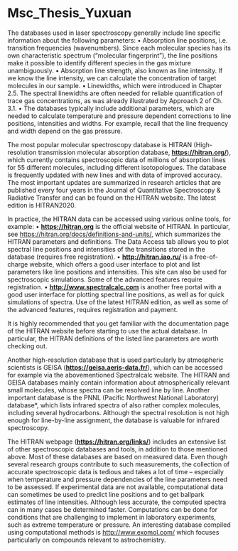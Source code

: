 # Msc_Thesis_Yuxuan

The databases used in laser spectroscopy generally include line specific information about the following parameters:
• Absorption line positions, i.e. transition frequencies (wavenumbers). Since each molecular species has its own characteristic spectrum (“molecular fingerprint”), the line positions make it possible to identify different species in the gas mixture unambiguously.
• Absorption line strength, also known as line intensity. If we know the line intensity, we can calculate the concentration of target molecules in our sample.
• Linewidths, which were introduced in Chapter 2.5. The spectral linewidths are often needed for reliable quantification of trace gas concentrations, as was already illustrated by Approach 2 of Ch. 3.1.
• The databases typically include additional parameters, which are needed to calculate temperature and pressure dependent corrections to line positions, intensities and widths. For example, recall that the line frequency and width depend on the gas pressure.

The most popular molecular spectroscopy database is HITRAN (High-resolution transmission molecular absorption database, **https://hitran.org/**), which currently contains spectroscopic data of millions of absorption lines for 55 different molecules, including different isotopologues. The database is frequently updated with new lines and with data of improved accuracy. The most important updates are summarized in research articles that are published every four years in the Journal of Quantitative Spectroscopy & Radiative Transfer and can be found on the HITRAN website. The latest edition is HITRAN2020.

In practice, the HITRAN data can be accessed using various online tools, for example:
• **https://hitran.org** is the official website of HITRAN. In particular, see https://hitran.org/docs/definitions-and-units/, which summarizes the HITRAN parameters and definitions. The Data Access tab allows you to plot spectral line positions and intensities of the transitions stored in the database (requires free registration).
• **http://hitran.iao.ru/** is a free-of-charge website, which offers a good user interface to plot and list parameters like line positions and intensities. This site can also be used for spectroscopic simulations. Some of the advanced features require registration.
• **http://www.spectralcalc.com** is another free portal with a good user interface for plotting spectral line positions, as well as for quick simulations of spectra. Use of the latest HITRAN edition, as well as some of the advanced features, requires registration and payment.

It is highly recommended that you get familiar with the documentation page of the HITRAN website before starting to use the actual database. In particular, the HITRAN definitions of the listed line parameters are worth checking out.

Another high-resolution database that is used particularly by atmospheric scientists is GEISA (**https://geisa.aeris-data.fr/**), which can be accessed for example via the abovementioned Spectralcalc website. The HITRAN and GEISA databases mainly contain information about atmospherically relevant small molecules, whose spectra can be resolved line by line. Another important database is the PNNL (Pacific Northwest National Laboratory) database*, which lists infrared spectra of also rather complex molecules, including several hydrocarbons. Although the spectral resolution is not high enough for line-by-line assignment, the database is valuable for infrared spectroscopy.

The HITRAN webpage (**https://hitran.org/links/**) includes an extensive list of other spectroscopic databases and tools, in addition to those mentioned above. Most of these databases are based on measured data. Even though several research groups contribute to such measurements, the collection of accurate spectroscopic data is tedious and takes a lot of time – especially when temperature and pressure dependencies of the line parameters need to be assessed. If experimental data are not available, computational data can sometimes be used to predict line positions and to get ballpark estimates of line intensities. Although less accurate, the computed spectra can in many cases be determined faster. Computations can be done for conditions that are challenging to implement in laboratory experiments, such as extreme temperature or pressure. An interesting database compiled using computational methods is http://www.exomol.com/ which focuses particularly on compounds relevant to astrochemistry.
